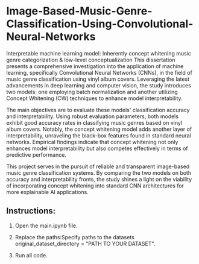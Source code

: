 # Image-Based-Music-Genre-Classification-Using-Convolutional-Neural-Networks
Interpretable machine learning model: Inherently concept whitening music genre categorization &amp; low-level conceptualization
This dissertation presents a comprehensive investigation into the application of machine learning, specifically Convolutional Neural Networks (CNNs), in the field of music genre classification using vinyl album covers. Leveraging the latest advancements in deep learning and computer vision, the study introduces two models: one employing batch normalization and another utilizing Concept Whitening (CW) techniques to enhance model interpretability.

The main objectives are to evaluate these models' classification accuracy and interpretability. Using robust evaluation parameters, both models exhibit good accuracy rates in classifying music genres based on vinyl album covers. Notably, the concept whitening model adds another layer of interpretability, unraveling the black-box features found in standard neural networks. Empirical findings indicate that concept whitening not only enhances model interpretability but also competes effectively in terms of predictive performance.

This project serves in the pursuit of reliable and transparent image-based music genre classification systems. By comparing the two models on both accuracy and interpretability fronts, the study shines a light on the viability of incorporating concept whitening into standard CNN architectures for more explainable AI applications.

## Instructions: 

1. Open the main.ipynb file.
  
2. Replace the paths:Specify paths to the datasets
  original_dataset_directory = "PATH TO YOUR DATASET".

3. Run all code. 

